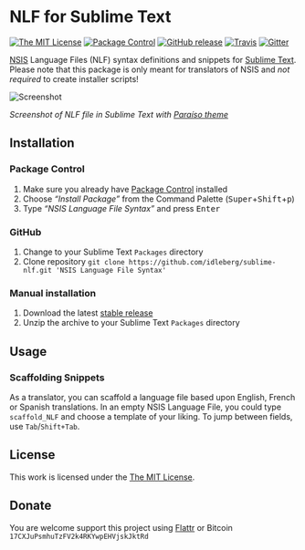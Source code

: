# NLF for Sublime Text

[![The MIT License](https://img.shields.io/badge/license-MIT-orange.svg?style=flat-square)](http://opensource.org/licenses/MIT)
[![Package Control](https://packagecontrol.herokuapp.com/downloads/NSIS%20for%20Translators.svg?style=flat-square)](https://packagecontrol.io/packages/NSIS%20for%20Translators)
[![GitHub release](https://img.shields.io/github/release/idleberg/sublime-nlf.svg?style=flat-square)](https://github.com/idleberg/sublime-nlf/releases)
[![Travis](https://img.shields.io/travis/idleberg/sublime-nlf.svg?style=flat-square)](https://travis-ci.org/idleberg/sublime-nlf)
[![Gitter](https://img.shields.io/badge/chat-Gitter-ed1965.svg?style=flat-square)](https://gitter.im/NSIS-Dev/SublimeText)

[NSIS](http://nsis.sourceforge.net) Language Files (NLF) syntax definitions and snippets for [Sublime Text](http://www.sublimetext.com/). Please note that this package is only meant for translators of NSIS and *not required* to create installer scripts!

![Screenshot](https://raw.github.com/idleberg/sublime-nlf/master/screenshot.png)

*Screenshot of NLF file in Sublime Text with [Paraíso theme](https://github.com/idleberg/Paraiso.tmTheme)*

## Installation

### Package Control

1. Make sure you already have [Package Control](https://packagecontrol.io/) installed
2. Choose *“Install Package”* from the Command Palette (<kbd>Super</kbd>+<kbd>Shift</kbd>+<kbd>p</kbd>)
3. Type *“NSIS Language File Syntax”* and press <kbd>Enter</kbd>

### GitHub

1. Change to your Sublime Text `Packages` directory
2. Clone repository `git clone https://github.com/idleberg/sublime-nlf.git 'NSIS Language File Syntax'`

### Manual installation

1. Download the latest [stable release](https://github.com/idleberg/sublime-nlf/releases)
2. Unzip the archive to your Sublime Text `Packages` directory

## Usage

### Scaffolding Snippets

As a translator, you can scaffold a language file based upon English, French or Spanish translations. In an empty NSIS Language File, you could type `scaffold_NLF` and choose a template of your liking. To jump between fields, use `Tab`/`Shift+Tab`.

## License

This work is licensed under the [The MIT License](LICENSE).

## Donate

You are welcome support this project using [Flattr](https://flattr.com/submit/auto?user_id=idleberg&url=https://github.com/idleberg/sublime-nlf) or Bitcoin `17CXJuPsmhuTzFV2k4RKYwpEHVjskJktRd`

